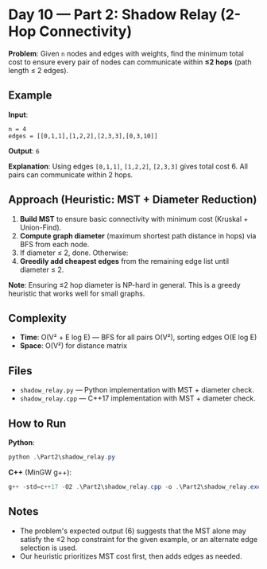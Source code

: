 # Day 10 — Part 2: Shadow Relay (2-Hop Connectivity)

**Problem**: Given `n` nodes and edges with weights, find the minimum total cost to ensure every pair of nodes can communicate within **≤2 hops** (path length ≤ 2 edges).

## Example
**Input**:
```
n = 4
edges = [[0,1,1],[1,2,2],[2,3,3],[0,3,10]]
```
**Output**: `6`

**Explanation**: Using edges `[0,1,1]`, `[1,2,2]`, `[2,3,3]` gives total cost 6. All pairs can communicate within 2 hops.

## Approach (Heuristic: MST + Diameter Reduction)
1. **Build MST** to ensure basic connectivity with minimum cost (Kruskal + Union-Find).
2. **Compute graph diameter** (maximum shortest path distance in hops) via BFS from each node.
3. If diameter ≤ 2, done. Otherwise:
4. **Greedily add cheapest edges** from the remaining edge list until diameter ≤ 2.

**Note**: Ensuring ≤2 hop diameter is NP-hard in general. This is a greedy heuristic that works well for small graphs.

## Complexity
- **Time**: O(V² + E log E) — BFS for all pairs O(V²), sorting edges O(E log E)
- **Space**: O(V²) for distance matrix

## Files
- `shadow_relay.py` — Python implementation with MST + diameter check.
- `shadow_relay.cpp` — C++17 implementation with MST + diameter check.

## How to Run
**Python**:
```powershell
python .\Part2\shadow_relay.py
```

**C++** (MinGW g++):
```powershell
g++ -std=c++17 -O2 .\Part2\shadow_relay.cpp -o .\Part2\shadow_relay.exe ; if ($?) { .\Part2\shadow_relay.exe }
```

## Notes
- The problem's expected output (6) suggests that the MST alone may satisfy the ≤2 hop constraint for the given example, or an alternate edge selection is used.
- Our heuristic prioritizes MST cost first, then adds edges as needed.
